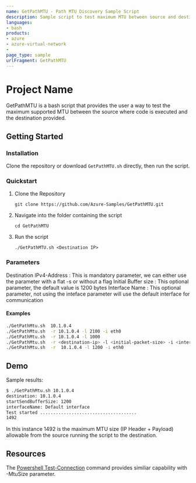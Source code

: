 ```yaml
---
name: GetPathMTU - Path MTU Discovery Sample Script
description: Sample script to test maximum MTU between source and destination. 
languages:
- bash
products:
- azure
- azure-virtual-network
- 
page_type: sample
urlFragment: GetPathMTU
---
```

<!-- YAML front-matter schema: https://review.learn.microsoft.com/en-us/help/contribute/samples/process/onboarding?branch=main#supported-metadata-fields-for-readmemd -->





# Project Name

GetPathMTU is a bash script that provides the user a way to test the maximum supported MTU between the source where code is executed and the destination provided.

## Getting Started

### Installation

Clone the repository or download `GetPathMTU.sh` directly, then run the script.

### Quickstart

1. Clone the Repository

    `git clone https://github.com/Azure-Samples/GetPathMTU.git`

2. Navigate into the folder containing the script

    `cd GetPathMTU`

3. Run the script

    `./GetPathMTU.sh <Destination IP>`

### Parameters

Destination IPv4-Address : This is mandatory parameter, we can either use the parameter with a flat -s or without a flag
Initial Buffer size      : This optional parameter, the default value is 1200 bytes
Interface Name           : This optional parameter, not using the inteface parameter will use the default interface for communication

#### Examples

```bash
./GetPathMtu.sh  10.1.0.4  
./GetPathMtu.sh  -r 10.1.0.4 -l 2100 -i eth0
./GetPathMtu.sh  -r 10.1.0.4 -l 1000
./GetPathMtu.sh  -r <destination-ip> -l <initial-packet-size> -i <interface-name>
./GetPathMtu.sh  -r  10.1.0.4 -l 1200 -i eth0
```

## Demo

Sample results:

```bash
$ ./GetPathMtu.sh 10.1.0.4
destination: 10.1.0.4
startSendBufferSize: 1200
interfaceName: Default interface
Test started .....................................
1492
```

In this instance 1492 is the maximum MTU size (IP Header + Payload) allowable from the source running the script to the destination.

## Resources

The [Powershell Test-Connection](https://learn.microsoft.com/en-us/powershell/module/microsoft.powershell.management/test-connection?view=powershell-7.4) command provides similiar capability with -MtuSize parameter.
